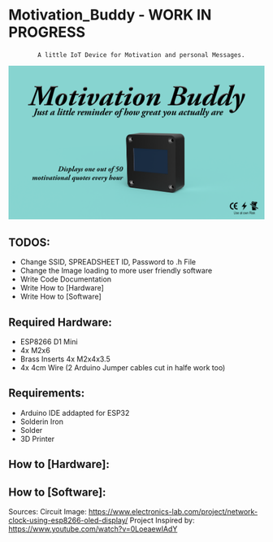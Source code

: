# Motivation_Buddy - WORK IN PROGRESS
            A little IoT Device for Motivation and personal Messages. 

![Graph1](./Packaging/Front.png)

## TODOS: 
- Change SSID, SPREADSHEET ID, Password to .h File
- Change the Image loading to more user friendly software
- Write Code Documentation
- Write How to [Hardware]
- Write How to [Software]


## Required Hardware:
- ESP8266 D1 Mini
- 4x M2x6
- Brass Inserts 4x M2x4x3.5 
- 4x 4cm Wire (2 Arduino Jumper cables cut in halfe work too)

## Requirements: 
- Arduino IDE addapted for ESP32
- Solderin Iron 
- Solder
- 3D Printer 

## How to [Hardware]:
## How to [Software]:


Sources: 
Circuit Image: https://www.electronics-lab.com/project/network-clock-using-esp8266-oled-display/
Project Inspired by: https://www.youtube.com/watch?v=0LoeaewIAdY